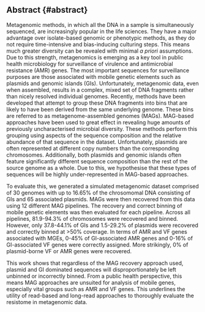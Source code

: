 ## Abstract {#abstract}

Metagenomic methods, in which all the DNA in a sample is simultaneously sequenced, are increasingly popular in the life sciences. 
They have a major advantage over isolate-based genomic or phenotypic methods, as they do not require time-intensive and bias-inducing culturing steps. 
This means much greater diversity can be revealed with minimal _a priori_ assumptions. 
Due to this strength, metagenomics is emerging as a key tool in public health microbiology for surveillance of virulence and antimicrobial resistance (AMR) genes. 
The most important sequences for surveillance purposes are those associated with mobile genetic elements such as plasmids and genomic islands (GIs). 
Unfortunately, metagenomic data, even when assembled, results in a complex, mixed set of DNA fragments rather than nicely resolved individual genomes. 
Recently, methods have been developed that attempt to group these DNA fragments into bins that are likely to have been derived from the same underlying genome. 
These bins are referred to as metagenome-assembled genomes (MAGs). 
MAG-based approaches have been used to great effect in revealing huge amounts of previously uncharacterised microbial diversity.
These methods perform this grouping using aspects of the sequence composition and the relative abundance of that sequence in the dataset. 
Unfortunately, plasmids are often represented at different copy numbers than the corresponding chromosomes. 
Additionally, both plasmids and genomic islands often feature significantly different sequence composition than the rest of the source genome as a whole. 
Due to this, we hypothesise that these types of sequences will be highly under-represented in MAG-based approaches.

To evaluate this, we generated a simulated metagenomic dataset comprised of 30 genomes with up to 16.65% of the chrosomomal DNA consisting of GIs and 65 associated plasmids. 
MAGs were then recovered from this data using 12 different MAG pipelines. 
The recovery and correct binning of mobile genetic elements was then evaluated for each pipeline. 
Across all pipelines, 81.9-94.3% of chromosomes were recovered and binned. However, only 37.8-44.1% of GIs and 1.5-29.2% of plasmids were recovered and correctly binned at >50% coverage. 
In terms of AMR and VF genes associated with MGEs, 0-45% of GI-associated AMR genes and 0-16% of GI-associated VF genes were correctly assigned. 
More strikingly, 0% of plasmid-borne VF or AMR genes were recovered.

This work shows that regardless of the MAG recovery approach used, plasmid and GI dominated sequences will disproportionately be left unbinned or incorrectly binned. 
From a public health perspective, this means MAG approaches are unsuited for analysis of mobile genes, especially vital groups such as AMR and VF genes. 
This underlines the utility of read-based and long-read approaches to thoroughly evaluate the resistome in metagenomic data.
